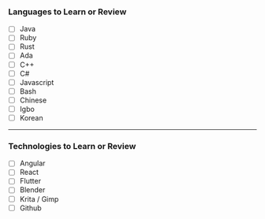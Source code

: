 ### Languages to Learn or Review
- [ ] Java
- [ ] Ruby
- [ ] Rust
- [ ] Ada
- [ ] C++
- [ ] C#
- [ ] Javascript
- [ ] Bash
- [ ] Chinese
- [ ] Igbo
- [ ] Korean

---

### Technologies to Learn or Review
- [ ] Angular
- [ ] React
- [ ] Flutter
- [ ] Blender
- [ ] Krita / Gimp
- [ ] Github
